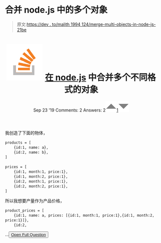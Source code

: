 # 合并 node.js 中的多个对象

> 原文:[https://dev . to/malith 1994 124/merge-multi-objects-in-node-js-21be](https://dev.to/malith1994124/merge-multiple-objects-in-node-js-21be)

<header>

# ![](img/01c67cd39e9a8e551fcb75e1091225e9.png) [在 node.js](https://stackoverflow.com/questions/58056310/merge-multiple-objects-with-different-format-in-node-js) 中合并多个不同格式的对象

Sep 23 '19 Comments: 2 Answers: 2[![](img/e3f0373ec76330150a340eacd410b600.png)1![](img/f7bb704c8c93dfae05d2b57012ed2754.png)](https://stackoverflow.com/questions/58056310/merge-multiple-objects-with-different-format-in-node-js) </header>

我创造了下面的物体，

```
products = [
    {id:1, name: a},
    {id:2, name: b},
]

prices = [
    {id:1, month:1, price:1},
    {id:1, month:2, price:1},
    {id:2, month:1, price:1},
    {id:2, month:2, price:1},
] 
```

所以我想要产量作为产品价格，

```
product_prices = [
    {id:1, name: a, prices: [{id:1, month:1, price:1},{id:1, month:2, price:1}]}, 
    {id:2,
```

…<button class="ltag__stackexchange--btn" type="button">[Open Full Question](https://stackoverflow.com/questions/58056310/merge-multiple-objects-with-different-format-in-node-js)</button>